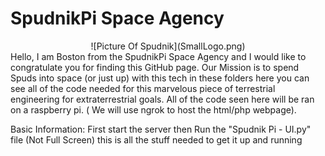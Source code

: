 # SpudnikPi Space Agency
<center>![Picture Of Spudnik](SmallLogo.png)</center>
Hello, I am Boston from the SpudnikPi Space Agency and I would like to congratulate you for
finding this GitHub page. Our Mission is to spend Spuds into space (or just up) with this tech in
these folders here you can see all of the code needed for this marvelous piece of terrestrial engineering for extraterrestrial goals. All of the code seen here will be ran on a raspberry pi. ( We will use ngrok to host the html/php webpage).

Basic Information:
First start the server then Run the "Spudnik Pi - UI.py" file  (Not Full Screen) this is all the stuff needed to get it up and running
